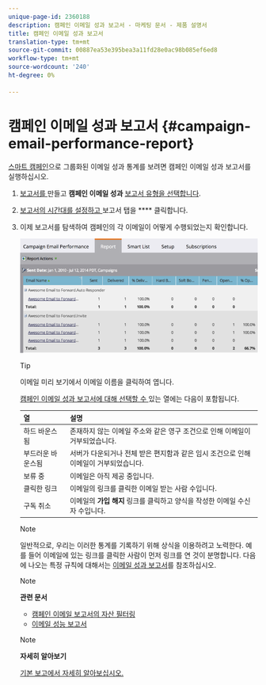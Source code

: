 ```yaml
---
unique-page-id: 2360188
description: 캠페인 이메일 성과 보고서 - 마케팅 문서 - 제품 설명서
title: 캠페인 이메일 성과 보고서
translation-type: tm+mt
source-git-commit: 00887ea53e395bea3a11fd28e0ac98b085ef6ed8
workflow-type: tm+mt
source-wordcount: '240'
ht-degree: 0%

---
```



# 캠페인 이메일 성과 보고서 {#campaign-email-performance-report}

[스마트 캠페인](http://docs.marketo.com/display/docs/smart+campaigns)으로 그룹화된 이메일 성과 통계를 보려면 캠페인 이메일 성과 보고서를 실행하십시오.

1. [보고서를 ](../../../../product-docs/reporting/basic-reporting/creating-reports/create-a-report-in-a-program.md) 만들고  **캠페인 이메일 성과** [보고서 유형을 선택합니다](report-type-overview.md).
1. [보고서의 시간대를 설정하고 ](../../../../product-docs/reporting/basic-reporting/editing-reports/change-a-report-time-frame.md) 보고서 탭을  **** 클릭합니다.
1. 이제 보고서를 탐색하여 캠페인의 각 이메일이 어떻게 수행되었는지 확인합니다.

   ![](assets/image2014-9-16-16-3a19-3a59.png)

   >[!TIP]
   >
   >이메일 미리 보기에서 이메일 이름을 클릭하여 엽니다.

   [캠페인 이메일 성과 보고서에 대해 선택할 수 ](../../../../product-docs/reporting/basic-reporting/editing-reports/select-report-columns.md)있는 열에는 다음이 포함됩니다.

   | 열 | 설명 |
   |---|---|
   | 하드 바운스됨 | 존재하지 않는 이메일 주소와 같은 영구 조건으로 인해 이메일이 거부되었습니다. |
   | 부드러운 바운스됨 | 서버가 다운되거나 전체 받은 편지함과 같은 임시 조건으로 인해 이메일이 거부되었습니다. |
   | 보류 중 | 이메일은 아직 제공 중입니다. |
   | 클릭한 링크 | 이메일의 링크를 클릭한 이메일 받는 사람 수입니다. |
   | 구독 취소 | 이메일의 **가입 해지** 링크를 클릭하고 양식을 작성한 이메일 수신자 수입니다. |

   >[!NOTE]
   >
   >일반적으로, 우리는 이러한 통계를 기록하기 위해 상식을 이용하려고 노력한다. 예를 들어 이메일에 있는 링크를 클릭한 사람이 먼저 링크를 연 것이 분명합니다. 다음에 나오는 특정 규칙에 대해서는 [이메일 성과 보고서](../../../../product-docs/email-marketing/email-programs/email-program-data/email-performance-report.md)를 참조하십시오.

   >[!NOTE]
   >
   >**관련 문서**
   >
   >    
   >    
   >    * [캠페인 이메일 보고서의 자산 필터링](../../../../product-docs/reporting/basic-reporting/report-activity/filter-assets-in-a-campaign-email-reports.md)
   >    * [이메일 성능 보고서](../../../../product-docs/email-marketing/email-programs/email-program-data/email-performance-report.md)


   >[!NOTE]
   >
   >**자세히 알아보기**
   >
   >
   >[기본 보고에서 자세히 알아보십시오.](http://docs.marketo.com/display/docs/basic+reporting)

